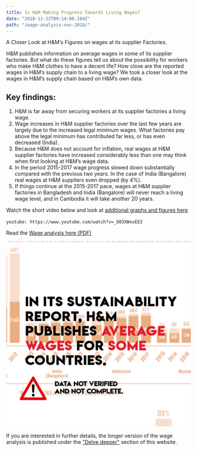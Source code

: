 ```yaml
---
title: Is H&M Making Progress Towards Living Wages?
date: "2018-11-23T09:14:00.284Z"
path: "/wage-analysis-nov-2018/"
---
```


A Closer Look at H&M‘s Figures on wages at its supplier Factories.

H&M publishes information on average wages in some of its supplier factories. But what do these figures tell us about the possibility for workers who make H&M clothes to have a decent life? How close are the reported wages in H&M’s supply chain to a living wage? We took a closer look at the wages in H&M’s supply chain based on H&M’s own data.

<!-- end -->

## Key findings:

1. H&M is far away from securing workers at its supplier factories a living wage.
2. Wage increases in H&M supplier factories over the last few years are largely due to the increased legal minimum wages. What factories pay above the legal minimum has contributed far less, or has even decreased (India).
3. Because H&M does not account for inflation, real wages at H&M supplier factories have increased considerably less than one may think when first looking at H&M’s wage data.
4. In the period 2015-2017 wage progress slowed down substantially compared with the previous two years. In the case of India (Bangalore) real wages at H&M suppliers even dropped (by 4%).
5. If things continue at the 2015-2017 pace, wages at H&M supplier factories in Bangladesh and India (Bangalore) will never reach a living wage level, and in Cambodia it will take another 20 years.

Watch the short video below and look at [additional graphs and figures here]((../assets/images/wage-analysis-short-nov-2018.pdf))

`youtube: https://www.youtube.com/watch?v=_D83XWovEEI`

Read the [Wage analysis here (PDF)](../assets/images/wage-analysis-short-nov-2018.pdf)

[![Wage Analysis](hmwage-shot.png)](../assets/images/wage-analysis--short-nov-2018.pdf)

If you are interested in further details, the longer version of the wage analysis is published under the ["Delve deeper"](https://turnaroundhm.org/dossier/) section of this website.

